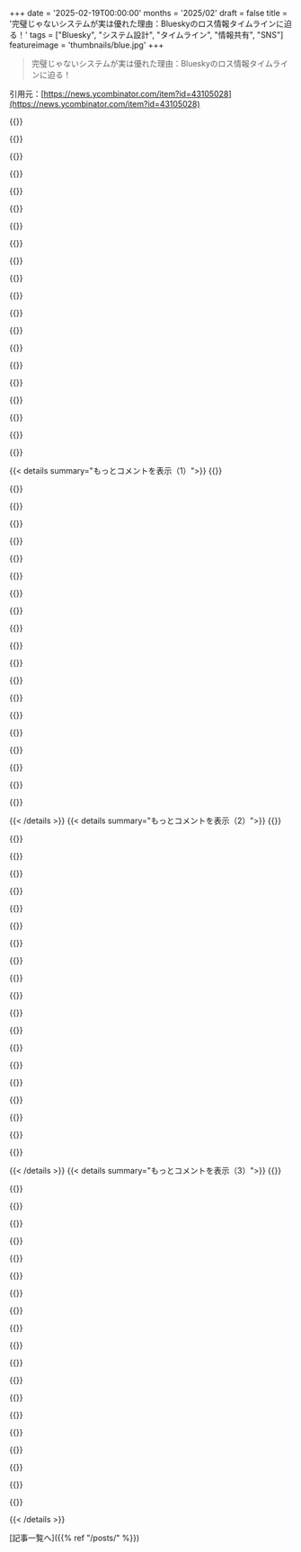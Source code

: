 +++
date = '2025-02-19T00:00:00'
months = '2025/02'
draft = false
title = '完璧じゃないシステムが実は優れた理由：Blueskyのロス情報タイムラインに迫る！'
tags = ["Bluesky", "システム設計", "タイムライン", "情報共有", "SNS"]
featureimage = 'thumbnails/blue.jpg'
+++

> 完璧じゃないシステムが実は優れた理由：Blueskyのロス情報タイムラインに迫る！

引用元：[https://news.ycombinator.com/item?id=43105028](https://news.ycombinator.com/item?id=43105028)

{{<matomeQuote body="アカウントの人気に応じて、集約・分散を選ぶハイブリッドなタイムライン戦略を実装すれば良いのに。セレブアカウントがあると、フォロワーにメッセージを100万回送るよりも、セレブが投稿した時は何もせず、フォロワーのタイムラインを表示する時にセレブの投稿を取得して統合すれば経済的だよ。膨大なフォロワーでそれをやると、キャッシュからのただの読み取りで済むし。" userName="pornel" createdAt="2025-02-19T22:25:46" color="#ff5733">}}

{{<matomeQuote body="これは最終的にそうなると思う。今のところ十分に速いけど、この問題もあって改善の余地はある。エンジニアの時間が限られているから、優先順位を強くつけている状況なんだ。" userName="ericvolp12" createdAt="2025-02-19T22:37:46" color="">}}

{{<matomeQuote body="あなたはBlueskyのエンジニアだよね？それにしても、新規ユーザーの急増にどう対処してるの？政治的や法的な問題の影響後に、ネットワークの毒性が増加してるの見た？Blueskyのモデレーションはどう対応してる？" userName="Xunjin" createdAt="2025-02-20T13:25:23" color="">}}

{{<matomeQuote body="これが役立つかもしれないよ：<http://daslab.seas.harvard.edu/datacalculator/>" userName="petra" createdAt="2025-02-20T19:41:27" color="">}}

{{<matomeQuote body="最終的にはBieber rackを作ることになるんじゃないかな。シャードが熱くなりすぎたら、独立させざるを得ない。@blueskyの開発者たち、これをやることに恥ずかしがらないで！極端なケースをスケールする正しい方法だから。" userName="VWWHFSfQ" createdAt="2025-02-20T01:59:17" color="#ff5c5c">}}

{{<matomeQuote body="これまでにこれを実行したことがあるけど、名前は知らなかったな。マウス会社にいた時、駐車場がJ. Bieberのもののすぐそばだったんだ。今ではSlashdot効果やHNのハグ、イギリスでは皆が同時にケトルを沸かす現象などあるね。ブログに記録しておこうかな。" userName="genewitch" createdAt="2025-02-20T12:10:07" color="">}}

{{<matomeQuote body="TV Pickup、通称ハーフタイムケトル効果だね。<https://en.wikipedia.org/wiki/TV_pickup>" userName="k1t" createdAt="2025-02-20T17:04:11" color="">}}

{{<matomeQuote body="実際には「Bieber Box」はなかったけど、そのジョークは広まったよ。ホットシャードは確かに問題だったね。" userName="bitbckt" createdAt="2025-02-20T12:28:40" color="">}}

{{<matomeQuote body="BlueSkyはTwitterによって資金提供されているから、Twitterのシステム構築について多くを知っているはずだと思う。" userName="stavros" createdAt="2025-02-20T10:05:23" color="">}}

{{<matomeQuote body="ヤバいですね！リンクシェアしてくれてありがとう。" userName="Imustaskforhelp" createdAt="2025-02-20T16:38:10" color="">}}

{{<matomeQuote body="＞「フォロワーのタイムラインを表示する時に、セレブの投稿を取得してマージする」その場合も「数十万の人をフォローしている変なユーザー」問題は残るかも。これが本当にマシになるかは分からないけど、読み込みは安定して安くて、書き込みが高くなるのが良いのかな。" userName="rsynnott" createdAt="2025-02-20T12:15:42" color="#45d325">}}

{{<matomeQuote body="＞「手を挙げて、そんなことはしない」って言うだけでもアリかもね。ランダムに投稿サンプリングするのもいいと思う。投稿は全部見たくないし、ちょっと時系列がバラバラでも悪くないと思う。" userName="fc417fc802" createdAt="2025-02-20T18:15:27" color="">}}

{{<matomeQuote body="何か切り分けのポイントを基にアプローチを混ぜるってのもありかもね。" userName="christkv" createdAt="2025-02-20T12:26:30" color="">}}

{{<matomeQuote body="この問題は『Designing Data-Intensive Applications』の最初の方で話されてるよ。読む価値あり！" userName="rubslopes" createdAt="2025-02-19T23:15:30" color="#ff5c5c">}}

{{<matomeQuote body="その問題を解決するために使われる戦略の名前知ってる？調べてみたいな。DDIA持ってるけど、内容が難しそうで寝ちゃうんだ。知識をどう仕事に活かすか分からないけど、これはもっと明確な応用がありそう。" userName="Brystephor" createdAt="2025-02-20T06:01:17" color="">}}

{{<matomeQuote body="はい、Haplocheirus（タイムラインサービス）の設計の基にYahoo!の「Feeding Frenzy」論文を使いました。" userName="bitbckt" createdAt="2025-02-20T12:26:10" color="#ff5c5c">}}

{{<matomeQuote body="どうして非セレブの投稿をフォロワーのタイムラインに挿入するの？直感的じゃないけど。" userName="locusofself" createdAt="2025-02-19T22:55:13" color="">}}

{{<matomeQuote body="ユーザータイムラインを一桁ミリ秒で表示するには、データストアは各アイテムを違う場所から読み込むのは現実的じゃない。インデックスがあっても、ディスク上は連続しててもペイロードはバラバラになっちゃうから、タイムラインのデータを少しでも連続して保存する方がパフォーマンスが大幅に向上するよ。" userName="giovannibonetti" createdAt="2025-02-19T23:18:52" color="#ff5c5c">}}

{{<matomeQuote body="プレレンダリングとして考えてみて。プレレンダリングは多く働いてるけど、非同期だから、ユーザーが要求するときにタイムラインが準備できてて、早い体験が提供できるんだ。（ただ「非セレブ」部分は分からないけど、タイムラインにはフォロワーの投稿（ポインタ）が含まれてるから、誰の投稿でも関係ないよ。）" userName="wlonkly" createdAt="2025-02-20T04:21:59" color="">}}

{{<matomeQuote body="ちょっと勘違いしてたかも。ツイートの内容がフォロワー全員のタイムラインに重複して表示されるんじゃないの？それだと200百万フォロワーの時はすごく無駄に感じるよね。" userName="locusofself" createdAt="2025-02-21T01:33:01" color="">}}

{{< details summary="もっとコメントを表示（1）">}}
{{<matomeQuote body="リンク先の記事によると、“投稿への参照がフォロワーに’ファンアウト’される”らしいから、内容じゃなくてリンクだけみたいだね。" userName="TimK65" createdAt="2025-02-21T08:48:34" color="">}}

{{<matomeQuote body="システム好きだからこういう記事は面白いな。完璧を求めるのって簡単だけど、Blekkoの検索エンジンでは、’最終的に一貫性のある’インデックスを作ったから、更新がすぐに反映できたけど、同じクエリでも結果が少しずつ違ったんだ。面白いシステムだよね。" userName="ChuckMcM" createdAt="2025-02-19T19:11:52" color="#ff33a1">}}

{{<matomeQuote body="検索エンジンがクリックするたびにページを再ランキングしてるのは考えたことなかったな。DuckDuckGoの結果がシャッフルされてるのはバグだと思ってた。" userName="snailmailman" createdAt="2025-02-19T20:15:58" color="#45d325">}}

{{<matomeQuote body="現在のウェブインターフェースの基本的な使いやすさの不満に繋がってると思うのは、広告やおすすめコンテンツが安定しないことだね。好きな広告を見てから別のコンテンツに行きたくても、もう見られないことが多いんだ。" userName="PaulHoule" createdAt="2025-02-19T20:38:38" color="">}}

{{<matomeQuote body="＞考えていれば別タブで開けるよね。　それか「後で見る」リストに追加するのもありだね。" userName="4ggr0" createdAt="2025-02-20T08:36:11" color="">}}

{{<matomeQuote body="DDGは使ってないけど、試した感じではページをリロードしない限り結果はシャッフルされないみたい。もしかしてブラウザが戻るときに再読み込みしてるのかも。新しいタブでリンクを開く設定にすれば良いかも。" userName="cgriswald" createdAt="2025-02-19T20:45:50" color="">}}

{{<matomeQuote body="面白いね。設定になにか影響してるかもしれないから、調べてみるよ。" userName="snailmailman" createdAt="2025-02-19T23:27:40" color="">}}

{{<matomeQuote body="最近、結果が変わる現象に気づいた。クリックして戻ると、検索結果が違ってるんだ。対策としては、DDGの検索ボックスに戻ってエンターを押すと、元の検索結果に戻るよ。" userName="numeri" createdAt="2025-02-20T13:22:41" color="#ff5733">}}

{{<matomeQuote body="こんにちは、DuckDuckGoの検索担当なんだけど、その問題について詳しく教えてもらえますか？再現するための手順を教えてほしいです。" userName="gtfiorentino" createdAt="2025-02-20T15:19:21" color="">}}

{{<matomeQuote body="最適化のための微妙なアルゴリズムの調整をするのが面白いよね。初期のマイクロサービスの頃に、舌の重さを手動で調整してれば、もっと時間を節約できたかも。" userName="gopher_space" createdAt="2025-02-20T16:00:54" color="#ff5c5c">}}

{{<matomeQuote body="Google画像検索が最初に下品質のぼやけたサムネイルを表示して、ユーザーが早く読み込まれたと思わせるのと同じ感じだね。" userName="dwedge" createdAt="2025-02-19T21:23:41" color="">}}

{{<matomeQuote body="完璧さの問題じゃなくてトレードオフの話だね。物理法則的に、NYCとロンドンのデータ同期に限界があるから、CAPスタイルのトレードオフを選ぶ必要がある。それにお金とサービスレベルのトレードオフもあるし。" userName="aqueueaqueue" createdAt="2025-02-20T02:49:35" color="#785bff">}}

{{<matomeQuote body="Blekkoでのクリックランク付けについて詳しく教えてもらえないかな？面白い問題だと思うんだけど。" userName="gregw134" createdAt="2025-02-19T20:13:26" color="">}}

{{<matomeQuote body="Blekkoはどうなったの？" userName="culi" createdAt="2025-02-19T19:28:23" color="">}}

{{<matomeQuote body="＞”2015年3月にIBMに買収されてサービスは終了した。”<br>よかったら詳しい答えを聞かせてほしいな。" userName="an_ko" createdAt="2025-02-19T19:57:58" color="#ff5733">}}

{{<matomeQuote body="正しい答えだね。IBMは主にWatsonのためにクローラーを求めてた。英語のフル検索エンジンを作るのは大変だったけど、Blekkoが買収された時にはGoogleが検索クエリによって数十億ドルを支払っていて、広告収入だけでやっていくのが難しかったんだ。" userName="ChuckMcM" createdAt="2025-02-19T21:48:16" color="#ff33a1">}}

{{<matomeQuote body="Blekkoは無くなった時に知ったんだ。最近、Blekkoで働いていた人に意見を聞いてみたら、Googleと競うのはやめた方がいいって言われたよ。P2P検索エンジンのアイデアがあるんだけど、まだ始めてないんだ。" userName="NetOpWibby" createdAt="2025-02-20T04:25:17" color="">}}

{{<matomeQuote body="P2Pは難しいよね。フルスタック検索エンジンを作るには、10Gのネットワークに接続して2500台のマシンが必要だし、それだけで月10万ドルはかかる。開発費用を考えたら利益を出すのは厳しいよ。" userName="ChuckMcM" createdAt="2025-02-20T04:45:26" color="#ff5c5c">}}

{{<matomeQuote body="分からないことがあるって、なんも知らん状態から始めるのは大変だね。検索や映像に参入するには何か収益性の高いプロダクトが必要だってのは明らかだ。情報提供ありがと！" userName="NetOpWibby" createdAt="2025-02-20T06:36:33" color="#785bff">}}

{{<matomeQuote body="Darknet Lanternは分散型の検索可能なディレクトリだね。多分、流行ることはないと思うけど、なんか別のものをインスパイアするかも。サーバーが同じソフトで他のサーバーのデータをスパイダーして同期する仕組みなんだ。" userName="immibis" createdAt="2025-02-20T12:18:56" color="">}}


{{< /details >}}
{{< details summary="もっとコメントを表示（2）">}}
{{<matomeQuote body="そうそう、ディレクトリサービスはピアツーピアでやる方が簡単だよね。Pinboard.inは良い共有ディレクトリで、Yahoo!の編集版って感じ。誰かがインデックスしたものを探すときは質がいいけど、全ての答えには返りが悪い。編集なしのピアツーピアでやれば、サイトは容易にインデックスに入れるけど、それなりの利点と欠点がある。" userName="ChuckMcM" createdAt="2025-02-20T19:03:22" color="#38d3d3">}}

{{<matomeQuote body="これまで聞いたことなかったけど、面白そうだね。教えてくれてありがとう！" userName="NetOpWibby" createdAt="2025-02-20T14:56:15" color="">}}

{{<matomeQuote body="私の質問じゃないけど、面白い歴史の話をありがとう。他の読者のために、Kagiが大好きだって言っとく。超おすすめ。" userName="chrisweekly" createdAt="2025-02-19T22:18:08" color="">}}

{{<matomeQuote body="Neevaが成功すると思ってたけど、退出した後にKagiが現れてくれてよかった。" userName="NetOpWibby" createdAt="2025-02-20T06:49:51" color="">}}

{{<matomeQuote body="ちょっと興味あるんだけど、この戦略は一貫性を犠牲にしてるから、全ての読み込みや書き込みでフルファンアウトじゃない何かについて考えたことある？例えば、ユーザーのタイムラインに書き込むのをシェアにして、フォロワーがいるシャードに一度書くって感じ。これで書き込み時のファンアウトを数百シャードに制限できる。読取時は、そのホットスライスを取得して、実際のフォロワーをフィルタリングする。理解はできるけど、負荷はどうなるのかな？テストするデータがないから分からないんだ。" userName="rakoo" createdAt="2025-02-19T20:04:42" color="#ff33a1">}}

{{<matomeQuote body="ちょっと混乱してる。ロスイータイムラインの解決策は、フォロワーが多すぎる人のフィードをスキップするってことだよね。96％の改善があるのは凄いけど、そんなに多くの人が不合理な数の人をフォローしてるのか、それともフォロワーの数が少ないってこと？後者だとは思えないな、そうなると多くの人が更新を見逃すはずだから。" userName="dsauerbrun" createdAt="2025-02-20T07:06:11" color="">}}

{{<matomeQuote body="システムが「オーバーロード」になると、パフォーマンスが指数的に悪化する状態に入るんだ。そうなると自己DDoSになる。> 96％の改善は凄い。このTFAはP99のテールレイテンシーについて話してるから、テールレイテンシーを大きく減少させるのはそんなにおかしいことじゃないよ。要はレイテンシー分布を形作り直すってこと。ここでは病的なケースが排除されるんだ。" userName="friendzis" createdAt="2025-02-20T07:31:56" color="#ff33a1">}}

{{<matomeQuote body="＞ より多くのユーザーが不合理な数の人をフォローしてるってこと？OnlyFansモデルや仮想通貨のインフルエンサーのアカウント見てみなよ。何千、何万ものアカウントをフォローして、こっちがフォローしてくれるのを期待してるんだ。" userName="Beretta_Vexee" createdAt="2025-02-20T10:46:07" color="">}}

{{<matomeQuote body="この行動を受け入れるのが社会的に良いとか技術的に望ましいとは思えない。使い道があるか考えてみてよ。いろんなボットがこのアクセスを求めてるけど、非分割でこれを許可する正当な理由があるかは別問題だし、こういうクエリはリソースを不均衡に使う問題があるんだ。" userName="mapt" createdAt="2025-02-20T12:30:08" color="">}}

{{<matomeQuote body="時間が経てば、実際のユーザーが多数のアカウントをフォローするけどほとんど関わらない状況が増えるよ。例えばYouTubeでも登録者数が視聴者数より多いのは珍しくない。これは特に怪しいことではない。Blueskyはまだ若いから、フォロワー数が多いのが悪意のある人ばかりなわけではないけど、悪意のあるユーザーを完璧に見分けるアルゴリズムはないんだ。悪影響を抑える意味で、全体の使いやすさを維持するのが合理的だよ。" userName="tart-lemonade" createdAt="2025-02-20T17:46:06" color="#38d3d3">}}

{{<matomeQuote body="TFAによると、こういうユーザーによる負荷を避けるためにポリシーやモデレーションが必要で、それには時間もかかるし不完全さもある。だから、エンジニアは完璧なモデレーションは難しいことを理解して、インフラをそのためにデザインするべきだね。" userName="marksomnian" createdAt="2025-02-20T16:29:06" color="">}}

{{<matomeQuote body="彼らは確かに多くのユーザーが非合理的な数のアカウントをフォローしてるよ。Blueskyにはフォロー返しを狙うユーザーがいるからそういうことになる。" userName="aloha2436" createdAt="2025-02-20T09:00:00" color="">}}

{{<matomeQuote body="彼らは特に最悪のパフォーマンスを見ていたよ。P99というのは99パーセンタイルのことで、最悪の1パーセントのジョブで96％の改善を見たってことだ。" userName="citrus1330" createdAt="2025-02-20T15:39:30" color="">}}

{{<matomeQuote body="うーん。Twitter/Xはすでに1200人でかなりロスが多いみたいだね。フォローしている人が永久に消えていることがあるから、本当にイライラするよ。ロスの調整はしているのかな？もしそうでないと、上限が低すぎるとユーザー体験には悪影響が出ちゃう。" userName="spoaceman7777" createdAt="2025-02-20T00:36:40" color="#ff5733">}}

{{<matomeQuote body="1200人は本当に何もないよ。特にソーシャルメディアに関連する仕事をしている人にはね。君は50人の知り合いをフォローしてるけど、彼らは1200人の情報源を持ってるんだ。この話は何百万というフォロワーがいる人たちのことを指してるよ。" userName="peoplepostphew" createdAt="2025-02-20T02:05:40" color="">}}

{{<matomeQuote body="なんで1200人もフォローしてるの？あなたのホームフィードの目的は何？何を見たいの？" userName="VWWHFSfQ" createdAt="2025-02-20T02:10:22" color="">}}

{{<matomeQuote body="非時系列のタイムラインがある理由を発見しそうだね。週に一度は興味深いことを投稿する1200人の人がいるのは想像できる。しかし、興味のないものが100件あれば、どうやって興味深い投稿を見つける？それを公平にする方法も難しいんだ。" userName="coldpie" createdAt="2025-02-20T14:32:25" color="">}}

{{<matomeQuote body="俺は常に時系列で見るのが好きなんだ。オンラインで投稿してる人たちとその場で話せるのがいいんだよね。投稿した人にすぐ返信することで会話が生まれて、もっと仲良くなれると思う。" userName="spoaceman7777" createdAt="2025-02-20T20:37:03" color="#38d3d3">}}

{{<matomeQuote body="知ってる人ばかりで、その98％が相互フォローだよ。5〜6ヶ月ごとにフォローしてるアカウントを見直していて、関係が途切れた人や非アクティブな人は削除してる。Twitterには関係性の高い部分があって、他の人のコメントやリツイートで知り合うことが多いんだ。" userName="spoaceman7777" createdAt="2025-02-20T20:35:22" color="#785bff">}}

{{<matomeQuote body="＞何を見たいの？<br>興味のある内容を投稿しているアカウントのスクロールできるフィードが欲しい。" userName="fc417fc802" createdAt="2025-02-20T18:37:45" color="">}}


{{< /details >}}
{{< details summary="もっとコメントを表示（3）">}}
{{<matomeQuote body="Twitterには面白い人がたくさんいるよ。" userName="rjeli" createdAt="2025-02-20T04:57:27" color="">}}

{{<matomeQuote body="Twitterにフォローしたい人が100人はすぐに思いつくけど、アカウントも持ってない。理解できない使い方を否定しないで欲しい。" userName="throw10920" createdAt="2025-02-20T13:14:23" color="">}}

{{<matomeQuote body="＞さらに、この点を超えて、たくさんのユーザーが投稿するすべての内容の完璧な時系列を持つ必要はないけど、常に新しいコンテンツがあるようにすればいいんじゃないかと思う。<br>俺はこの解決策には満足してるけど、この文面から解決策が不完全な時系列になると思ってたのに、フィードから投稿が落ちてしまうとは思わなかった。" userName="rconti" createdAt="2025-02-19T20:24:44" color="#ff5733">}}

{{<matomeQuote body="もし4千人フォローしてて、50％のドロップ率だとしたら、全員がその日に投稿しないとしたら、唯一投稿した1人のアカウントも50％の確率で見逃すのは変だと思う。アルゴリズムはフィードの古さやフォロワーの投稿の新しさを考慮すべきじゃない？考えすぎかな？" userName="jadbox" createdAt="2025-02-20T00:31:04" color="">}}

{{<matomeQuote body="これはエッジケースのように感じる。<br>「合理的な制限」はおそらく実験に基づいて決められてるから、実際の数が「2000」ちょうどになるとは限らないと思う。たくさんフォローしてると、その投稿パターンが平均とかなり違う可能性は低いだろうし。理論上この状況になり得ても、非常に珍しいケースになるはず。" userName="imrehg" createdAt="2025-02-20T02:09:56" color="">}}

{{<matomeQuote body="’大数の法則’によれば、4千人フォローしても誰も投稿しないのはありえないと思う。アクセスしたければ全員をフォローすればいいし、jetstreamイベントフィードから必要な情報を引っ張るコードを書けば済む。<br>https://docs.bsky.app/blog/jetstream" userName="brianolson" createdAt="2025-02-20T21:12:09" color="#785bff">}}

{{<matomeQuote body="これはちょっと心配。新しいプラットフォームだから今は問題ないかもしれないけど、アカウントが非アクティブになると、自然と“死んだ”アカウントをフォローすることになる。Facebookだと社交的な人の古いアカウントが友達を何千人も集めることは珍しくない。彼らが測ろうとしているのは“忙しいタイムライン”で、もっと直接的に測定できる方法があると思う。例えば、過去24時間のタイムラインの投稿数みたいな。" userName="kevincox" createdAt="2025-02-20T11:45:11" color="">}}

{{<matomeQuote body="フォロワーが何十万人もいるアカウントは、内容をスクレイピングするボットアカウントだろうね。バンするべきだと思うけど、技術的なチャレンジは面白いな。Twitterには有名人用の特別なアーキテクチャがあるらしいけど、Blueskyはその手法を取り入れなかったのが気になる。" userName="knallfrosch" createdAt="2025-02-19T18:43:19" color="#ff5c5c">}}

{{<matomeQuote body="誰かをフォローする必要はないし、アカウントもなくてもコンテンツをスクレイプできるよ。大量のアカウントをフォローするのは、フォローバックを狙ってる場合が多い。" userName="psionides" createdAt="2025-02-19T18:59:11" color="">}}

{{<matomeQuote body="＞“Blueskyはクワジクローンなのに、なぜそんな道を進まなかったんだろう？”<br>フォロワーが100万を超えるユーザーは6人しかいないし、まだ200万人には達していないけど、きっとそのうち行くよ。" userName="steveklabnik" createdAt="2025-02-19T20:23:32" color="">}}

{{<matomeQuote body="何十万人もフォローするわけじゃないけど、興味のある人は誰でもフォローして、主にカスタマイズしたフィードを使うかな。例えば、労働組合のニュースや、俺の実生活のネットワークなどをチェックするためのフィード。" userName="culi" createdAt="2025-02-19T19:31:49" color="">}}

{{<matomeQuote body="コンテンツを全部スクレイプしたいなら、ファイアホースを使うのが適してるし、それは許可されてる。大量フォローの理由はスパム目的だけだね。" userName="ruined" createdAt="2025-02-19T19:01:59" color="#785bff">}}

{{<matomeQuote body="この前提は、スクレイパーが賢いことを想定してるけど、実際はそうじゃないことが多いんだ。彼らはスケールでHTMLをスクレイプするためのインフラを持っていて、それを使う。Wikipediaもトレントでフルアーカイブを提供してるのに、スクレイピングのトラフィックには苦労してるし、同じようにスパマーと“クラウトファーマー”だね。" userName="Retr0id" createdAt="2025-02-19T19:16:24" color="#38d3d3">}}

{{<matomeQuote body="100％同意。俺も求人情報ボードを運営してたけど、ちゃんとしたXMLフィードを提供してても、ボットは標準の検索ボックスを使うことにこだわってた。<br>地理的検索が最も高コストなのに、どんな手を使ってもそいつらをXMLフィードに使わせることができなかった。ボットを検知したときにはフィードへのリンクを返そうとしたけど、全く効果がなかった。" userName="sarchertech" createdAt="2025-02-19T21:43:29" color="">}}

{{<matomeQuote body="BlueSkyには、ボタン一つで大量フォローできるStarter Packsがある。1日に10個のStarter Packに参加すれば、1000人以上をフォローしてしまうこともある。人と関わってもらうには、他人をフォローすることが唯一の手段になることもあるね。" userName="mikemitchelldev" createdAt="2025-02-20T13:34:17" color="">}}

{{<matomeQuote body="それとも、フォローするアカウントの最大数を制限すればいいんじゃない？" userName="tshaddox" createdAt="2025-02-19T20:10:58" color="">}}

{{<matomeQuote body="SNSのやり取りに上限を設定しても、誰かがその上限に達して文句を言うに決まってるよね。Blueskyが“ソフトリミット”を選ぶ理由が分かる気がする。上限を超えると体験が劣化するから、後で調整もできるし、影響力のあるユーザーからのうるさい文句を防げるもんね。" userName="ARandumGuy" createdAt="2025-02-19T20:46:20" color="#38d3d3">}}

{{<matomeQuote body="最初の文句に対して何らかの解決策を講じても、他のことで文句を言う人がいるんじゃないかな。合理的な製品機能を実装して、反対意見に対する文句が出るのは受け入れるべきだと思う。" userName="tshaddox" createdAt="2025-02-19T21:39:55" color="">}}

{{<matomeQuote body="提案としては、ユーザーをシステマティックにフォロー解除できるようにするか、別のフィードに移動させるのがいいかも。例えば、最近の活動や投稿の内容に応じて、自動的に特定の人をフォローすることができるとか…。いろんな基準で分けられれば、もっと使いやすくなるね。" userName="DeepSeaTortoise" createdAt="2025-02-20T11:19:06" color="#38d3d3">}}

{{<matomeQuote body="あるユーザーのプロフィールに行くと、タイムラインにあるべき投稿が見えないことがあるんだよね。Blueskyで100人もフォローしてないのに、やっぱりこの理由で見逃しちゃうのか。まさにロスイだね。" userName="sphars" createdAt="2025-02-19T19:20:29" color="">}}


{{< /details >}}


[記事一覧へ]({{% ref "/posts/" %}})
